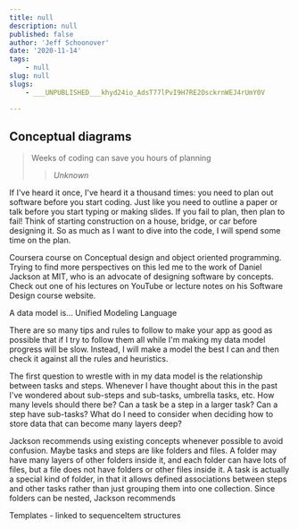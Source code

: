 ```yaml
---
title: null
description: null
published: false
author: 'Jeff Schoonover'
date: '2020-11-14'
tags:
    - null
slug: null
slugs:
    - ___UNPUBLISHED___khyd24io_AdsT77lPvI9H7RE2OsckrnWEJ4rUmY0V

---
```

## Conceptual diagrams

> Weeks of coding can save you hours of planning
>> *Unknown*

If I've heard it once, I've heard it a thousand times: you need to plan out software before you start coding.  Just like you need to outline a paper or talk before you start typing or making slides.  If you fail to plan, then plan to fail!  Think of starting construction on a house, bridge, or car before designing it.  So as much as I want to dive into the code, I will spend some time on the plan.

Coursera course on Conceptual design and object oriented programming.  Trying to find more perspectives on this led me to the work of Daniel Jackson at MIT, who is an advocate of designing software by concepts.  Check out one of his lectures on YouTube or lecture notes on his Software Design course website.

A data model is...
Unified Modeling Language

There are so many tips and rules to follow to make your app as good as possible that if I try to follow them all while I'm making my data model progress will be slow.  Instead, I will make a model the best I can and then check it against all the rules and heuristics.  

The first question to wrestle with in my data model is the relationship between tasks and steps.  Whenever I have thought about this in the past I've wondered about sub-steps and sub-tasks, umbrella tasks, etc.  How many levels should there be?  Can a task be a step in a larger task?  Can a step have sub-tasks?  What do I need to consider when deciding how to store data that can become many layers deep?

Jackson recommends using existing concepts whenever possible to avoid confusion.  Maybe tasks and steps are like folders and files.  A folder may have many layers of other folders inside it, and each folder can have lots of files, but a file does not have folders or other files inside it.  A task is actually a special kind of folder, in that it allows defined associations between steps and other tasks rather than just grouping them into one collection.  Since folders can be nested, Jackson recommends  

Templates - linked to sequenceItem structures